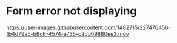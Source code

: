 # Form error not displaying

https://user-images.githubusercontent.com/1482715/227476456-fb4d79a5-b6c6-4574-a735-c2cb09880ee3.mov

